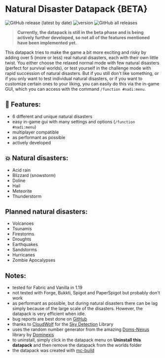 # Natural Disaster Datapack {BETA}

![GitHub release (latest by date)](https://img.shields.io/github/v/release/2mal3/Natural-Disaster-Datapack?style=flat-square) ![version](https://img.shields.io/badge/Minecraft-1.19-orange?style=flat-square) ![GitHub all releases](https://img.shields.io/github/downloads/2mal3/Natural-Disaster-Datapack/total?style=flat-square)

> **Currently, the datapack is still in the beta phase and is being actively further developed, so not all of the features mentioned have been implemented yet.**

This datapack tries to make the game a bit more exciting and risky by adding over 5 (more or less) real natural disasters, each with their own little twist.
You either choose the relaxed normal mode with few natural disasters (perfect for survival worlds), or test yourself in the challenge mode with rapid succession of natural disasters.
But if you still don't like something, or if you only want to test individual natural disasters, or if you want to customize certain ones to your liking, you can easily do this via the in-game GUI, which you can access with the command `/function #nadi:menu`.

## 📖 Features:

- 6 different and unique natural disasters
- easy in-game gui with many settings and options (`/function #nadi:menu`)
- multiplayer compatible
- as performant as possible
- actively developed

## 💥 Natural disasters:

- Acid rain
- Blizzard (snowstorm)
- Doline
- Hail
- Meteorite
- Thunderstorm

## Planned natural disasters:

- Volcanoes
- Tsunamis
- Firestorms
- Droughts
- Earthquakes
- Sandstorms
- Hurricanes
- Zombie Apocalypses

## Notes:

- tested for Fabric and Vanilla in 1.19
- not tested with Forge, Bukkti, Spigot and PaperSpigot but probably don't work
- as performant as possible, but during natural disasters there can be lag simply because of the large scale of the disasters. However, the datapack is very efficient when idle.
- bug reports are best done on [GitHub](https://github.com/2mal3/Natural-Disaster-Datapack/issues)
- thanks to [CloudWolf](https://www.youtube.com/c/CloudWolfMinecraft) for the [Sky Detection](https://github.com/CloudWolfYT/Sky-Detection-Datapack) Library
- uses the random number generator from the amazing [Doms-Nexus](https://github.com/Dominexis/Doms-Nexus) library by [Dominexis](https://www.youtube.com/c/Dominexis)
- to uninstall, simply click in the datapack menu on **Uninstall this datapack** and then remove the datapack from the worlds folder
- the datapack was created with [mc-build](https://github.com/mc-build/mc-build)
